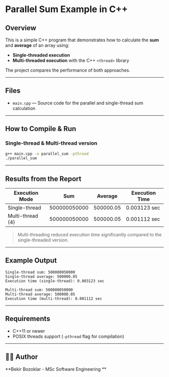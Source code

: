 # Parallel Sum Example in C++

## Overview
This is a simple C++ program that demonstrates how to calculate the **sum** and **average** of an array using:
- **Single-threaded execution**
- **Multi-threaded execution** with the C++ `<thread>` library

The project compares the performance of both approaches.

---

## Files
- `main.cpp` — Source code for the parallel and single-thread sum calculation
---

## How to Compile & Run

### **Single-thread & Multi-thread version**
```bash
g++ main.cpp -o parallel_sum -pthread
./parallel_sum
```

---

## Results from the Report

| Execution Mode   | Sum          | Average      | Execution Time |
|------------------|-------------|--------------|----------------|
| Single-thread    | 500000050000 | 500000.05    | 0.003123 sec   |
| Multi-thread (4) | 500000050000 | 500000.05    | 0.001112 sec   |

> Multi-threading reduced execution time significantly compared to the single-threaded version.

---

## Example Output
```
Single-thread sum: 500000050000
Single-thread average: 500000.05
Execution time (single-thread): 0.003123 sec

Multi-thread sum: 500000050000
Multi-thread average: 500000.05
Execution time (multi-thread): 0.001112 sec
```

---

## Requirements
- C++11 or newer
- POSIX threads support (`-pthread` flag for compilation)

---

## 👨‍💻 Author
**Bekir Bozoklar - MSc Software Engineering **
